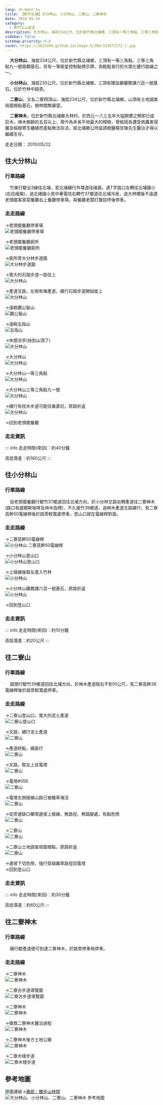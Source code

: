 ```yaml
---
lang: zh-Hant-tw
title: 【新竹北埔】大分林山、小分林山、二寮山、二寮神木
date: 2010-05-24
category: 
  - 新竹上山走走
description: 大分林山，海拔334公尺，位於新竹縣北埔鄉，三頂有一等三角點、三等三角點九一號兩顆基石，另有一等衛星控制點標示牌，為輕鬆易行的大眾化健行路線之一。 小分林山，海拔235公尺，位於新竹縣北埔鄉，三頂有建設廳礦務課六百一號基石，位於竹林中路旁。 二寮山，又名二寮岡頂山，海拔234公尺，位於新竹縣北埔鄉，山頂有土地調查局圖根點基石，樹林間無展望。 二寮神木，位於新竹縣北埔鄉大林村，於西元一八三五年大隘開墾之際即已成巨木，神木樹齡約五百以上，現今為本省平地最大的樟樹，曾經因為遭受病蟲害侵襲及榕樹寄生纏繞而差點無法存活，經北埔鄉公所延請樹醫楊甘陵先生醫治才得以繼續生存。
sidebar: false
sitemap.priority: 0.8
cover: https://1013399.github.io/image-5/304/154577172_l.jpg
---
```


    **大分林山**，海拔334公尺，位於新竹縣北埔鄉，三頂有一等三角點、三等三角點九一號兩顆基石，另有一等衛星控制點標示牌，為輕鬆易行的大眾化健行路線之一。  

<!-- more -->

    **小分林山**，海拔235公尺，位於新竹縣北埔鄉，三頂有建設廳礦務課六百一號基石，位於竹林中路旁。  

    **二寮山**，又名二寮岡頂山，海拔234公尺，位於新竹縣北埔鄉，山頂有土地調查局圖根點基石，樹林間無展望。  

    **二寮神木**，位於新竹縣北埔鄉大林村，於西元一八三五年大隘開墾之際即已成巨木，神木樹齡約五百以上，現今為本省平地最大的樟樹，曾經因為遭受病蟲害侵襲及榕樹寄生纏繞而差點無法存活，經北埔鄉公所延請樹醫楊甘陵先生醫治才得以繼續生存。


走走日期： 2010/05/22

## 往大分林山
### 行車路線
    竹東行駛台3線往北埔，至北埔續行外環道往峨眉，遇T字路口左轉往北埔國小(右往峨眉)，過北埔國小見中華電信右轉竹37鄉道往北埔冷泉，過大林橋後不遠遇老頭擺客家菜餐廳右上餐廳停車場，與餐廳老闆打聲招呼後停車。

### 走走路線
→老頭擺餐廳停車場  
![老頭擺餐廳停車場](https://1013399.github.io/image-5/304/154577032_l.jpg)

→老頭擺餐廳廁所  
![老頭擺餐廳廁所](https://1013399.github.io/image-5/304/154577068_l.jpg)

→廁所旁大分林步道圖  
![大分林步道圖](https://1013399.github.io/image-5/304/154577075_l.jpg)

→寬大的石階步道一路往上  
![大分林山](https://1013399.github.io/image-5/304/154577086_l.jpg)

→產道叉路，左側有條產道，續行石階步道開始陡上  
![大分林山](https://1013399.github.io/image-5/304/154577096_l.jpg)

→遠眺鵝公髻山  
![鵝公髻山](https://1013399.github.io/image-5/304/154577129_l.jpg)

→遠眺五指山  
![五指山](https://1013399.github.io/image-5/304/154577172_l.jpg)

→休憩涼亭(快到山頂了)  
![大分林山](https://1013399.github.io/image-5/304/154577190_l.jpg)

→大分林山  
![大分林山](https://1013399.github.io/image-5/304/154577204_l.jpg)

→大分林山一等三角點  
![大分林山](https://1013399.github.io/image-5/304/154577226_l.jpg)

→大分林山三等三角點九一號  
![大分林山](https://1013399.github.io/image-5/304/154577325_l.jpg)

→續行有枕木步道可能往番婆坑，原路折返  
![大分林山](https://1013399.github.io/image-5/304/154577399_l.jpg)

→回到老頭擺餐廳


### 走走資訊
::: info
走走時間(來回)：約40分鐘

高低落差：約160公尺
:::

## 往小分林山
### 行車路線
    自老頭擺餐廳行駛竹37鄉道回往北埔方向，於小分林叉路右轉產道往二寮神木(路口有威爾斯咖啡及神木指標)，不久接竹39鄉道，過神木產道叉路續行，見二寮高幹50電線桿後於路旁較寬處停車，登山口就在電線桿對面。

### 走走路線
→二寮高幹50電線桿  
![小分林山 二寮高幹50電線桿](https://1013399.github.io/image-5/304/154577425_l.jpg)

→小分林山登山口  
![小分林山登山口](https://1013399.github.io/image-5/304/154577437_l.jpg)

→上稜線後取左進入竹林  
![小分林山](https://1013399.github.io/image-5/304/154577476_l.jpg)

→小分林山礦務課六百一號基石，原路折返  
![小分林山](https://1013399.github.io/image-5/304/154577498_l.jpg)

→回到登山口

### 走走資訊
::: info
走走時間(來回)：約10分鐘

高低落差：約20公尺
:::

## 往二寮山

### 行車路線
    調頭行駛竹39鄉道回往北埔方向，於神木產道取右不到10公尺，見二寮高幹36電線桿後於路旁較寬處停車。

### 走走路線
→二寮山登山口，寬大的泥土產道  
![二寮山登山口](https://1013399.github.io/image-5/304/154577582_l.jpg)

→叉路，續行泥土產道  
![二寮山](https://1013399.github.io/image-5/304/154577619_l.jpg)

→產道終點，續直行  
![二寮山](https://1013399.github.io/image-5/304/154577627_l.jpg)

→叉路，取左上往電塔  
![二寮山](https://1013399.github.io/image-5/304/154577660_l.jpg)

→電塔#056  
![二寮山](https://1013399.github.io/image-5/304/154577702_l.jpg)

→電塔左側稜線山路已被雜草淹沒  
![二寮山](https://1013399.github.io/image-5/304/154577723_l.jpg)

→從旁邊缺口攀爬邊坡上稜線，無路徑、無踏腳處，有點危險  
![二寮山](https://1013399.github.io/image-5/304/154577769_l.jpg)

→二寮山  
![二寮山](https://1013399.github.io/image-5/304/154577794_l.jpg)

→二寮山土地調查局圖根點，原路折返  
![二寮山](https://1013399.github.io/image-5/304/154577823_l.jpg)

→邊坡下切危險，強行穿越雜草路徑回電塔  
→回到登山口

### 走走資訊
::: info
走走時間(來回)：約30分鐘

高低落差：約60公尺
:::

## 往二寮神木

### 行車路線
    續行駛產道便可到達二寮神木，於路旁停車格停車。

### 走走路線
→二寮神木  
![二寮神木](https://1013399.github.io/image-5/304/154577835_l.jpg)

→二寮古步道導覽圖  
![二寮古步道導覽圖](https://1013399.github.io/image-5/304/154577841_l.jpg)

→二寮神木  
![二寮神木](https://1013399.github.io/image-5/304/154577846_l.jpg)

→搶救二寮神木醫治過程  
![二寮神木](https://1013399.github.io/image-5/304/154577848_l.jpg)

→二寮神木後方土地公廟  
![二寮神木](https://1013399.github.io/image-5/304/154577857_l.jpg)

→二寮木棧步道  
![二寮木棧步道](https://1013399.github.io/image-5/304/154577860_l.jpg)

## 參考地圖
原圖連結→[蕭郎：獨步山林間](http://www.yougoipay.com/kenny/w925/index.htm)  
![大分林山、小分林山、二寮山、二寮神木 參考地圖](https://1013399.github.io/image-5/304/154577963_l.jpg)